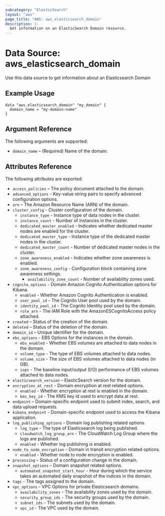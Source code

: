 ```yaml
---
subcategory: "ElasticSearch"
layout: "aws"
page_title: "AWS: aws_elasticsearch_domain"
description: |-
  Get information on an ElasticSearch Domain resource.
---
```


# Data Source: aws_elasticsearch_domain

Use this data source to get information about an Elasticsearch Domain

## Example Usage

```hcl
data "aws_elasticsearch_domain" "my_domain" {
  domain_name = "my-domain-name"
}
```

## Argument Reference

The following arguments are supported:

* `domain_name` – (Required) Name of the domain.


## Attributes Reference

The following attributes are exported:

* `access_policies` – The policy document attached to the domain.
* `advanced_options` - Key-value string pairs to specify advanced configuration options.
* `arn` – The Amazon Resource Name (ARN) of the domain.
* `cluster_config` - Cluster configuration of the domain.
  * `instance_type` - Instance type of data nodes in the cluster.
  * `instance_count` - Number of instances in the cluster.
  * `dedicated_master_enabled` - Indicates whether dedicated master nodes are enabled for the cluster.
  * `dedicated_master_type` - Instance type of the dedicated master nodes in the cluster.
  * `dedicated_master_count` - Number of dedicated master nodes in the cluster.
  * `zone_awareness_enabled` - Indicates whether zone awareness is enabled.
  * `zone_awareness_config` - Configuration block containing zone awareness settings.
      * `availability_zone_count` - Number of availability zones used.
* `cognito_options` - Domain Amazon Cognito Authentication options for Kibana.
  * `enabled` - Whether Amazon Cognito Authentication is enabled.
  * `user_pool_id` - The Cognito User pool used by the domain.
  * `identity_pool_id` - The Cognito Identity pool used by the domain.
  * `role_arn` - The IAM Role with the AmazonESCognitoAccess policy attached.
* `created` – Status of the creation of the domain.
* `deleted` – Status of the deletion of the domain.
* `domain_id` – Unique identifier for the domain.
* `ebs_options` - EBS Options for the instances in the domain.
  * `ebs_enabled` - Whether EBS volumes are attached to data nodes in the domain.
  * `volume_type` - The type of EBS volumes attached to data nodes.
  * `volume_size` - The size of EBS volumes attached to data nodes (in GB).
  * `iops` - The baseline input/output (I/O) performance of EBS volumes
	attached to data nodes.
* `elasticsearch_version` – ElasticSearch version for the domain.
* `encryption_at_rest` - Domain encryption at rest related options.
  * `enabled` - Whether encryption at rest is enabled in the domain.
  * `kms_key_id` - The KMS key id used to encrypt data at rest.
* `endpoint` – Domain-specific endpoint used to submit index, search, and data upload requests.
* `kibana_endpoint` - Domain-specific endpoint used to access the Kibana application.
* `log_publishing_options` - Domain log publishing related options.
  * `log_type` - The type of Elasticsearch log being published.
  * `cloudwatch_log_group_arn` - The CloudWatch Log Group where the logs are published.
  * `enabled` - Whether log publishing is enabled.
* `node_to_node_encryption` - Domain in transit encryption related options.
  * `enabled` - Whether node to node encryption is enabled.
* `processing` – Status of a configuration change in the domain.
* `snapshot_options` – Domain snapshot related options.
  * `automated_snapshot_start_hour` - Hour during which the service takes an automated daily
	snapshot of the indices in the domain.
* `tags` - The tags assigned to the domain.
* `vpc_options` - VPC Options for private Elasticsearch domains.
  * `availability_zones` - The availability zones used by the domain.
  * `security_group_ids` - The security groups used by the domain.
  * `subnet_ids` - The subnets used by the domain.
  * `vpc_id` - The VPC used by the domain.

